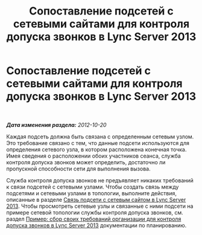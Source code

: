 ﻿---
title: Сопоставление подсетей с сетевыми сайтами для контроля допуска звонков в Lync Server 2013
TOCTitle: Сопоставление подсетей с сетевыми сайтами для контроля допуска звонков в Lync Server 2013
ms:assetid: a749c9b3-15f3-4e74-9f43-1507d3c2c940
ms:mtpsurl: https://technet.microsoft.com/ru-ru/library/Gg412786(v=OCS.15)
ms:contentKeyID: 49310773
ms.date: 05/19/2016
mtps_version: v=OCS.15
ms.translationtype: HT
---

# Сопоставление подсетей с сетевыми сайтами для контроля допуска звонков в Lync Server 2013

 

_**Дата изменения раздела:** 2012-10-20_

Каждая подсеть должна быть связана с определенным сетевым узлом. Это требование связано с тем, что данные подсети используются для определения сетевого узла, в котором расположена конечная точка. Имея сведения о расположении обоих участников сеанса, служба контроля допуска звонков может определить, достаточно ли пропускной способности сети для выполнения вызова.

Служба контроля допуска звонков не предъявляет никаких требований к связи подсетей с сетевыми узлами. Чтобы создать связь между подсетями и сетевыми узлами в топологии, выполните действия, описанные в разделе [Связь подсети с сетевым сайтом в Lync Server 2013](lync-server-2013-associate-a-subnet-with-a-network-site.md). Чтобы просмотреть сетевые узлы и связанные с ними подсети на примере сетевой топологии службы контроля допуска звонков, см. раздел [Пример: сбор своих требований организации для контроля допуска звонков в Lync Server 2013](lync-server-2013-example-of-gathering-your-requirements-for-call-admission-control.md) документации по планированию.

